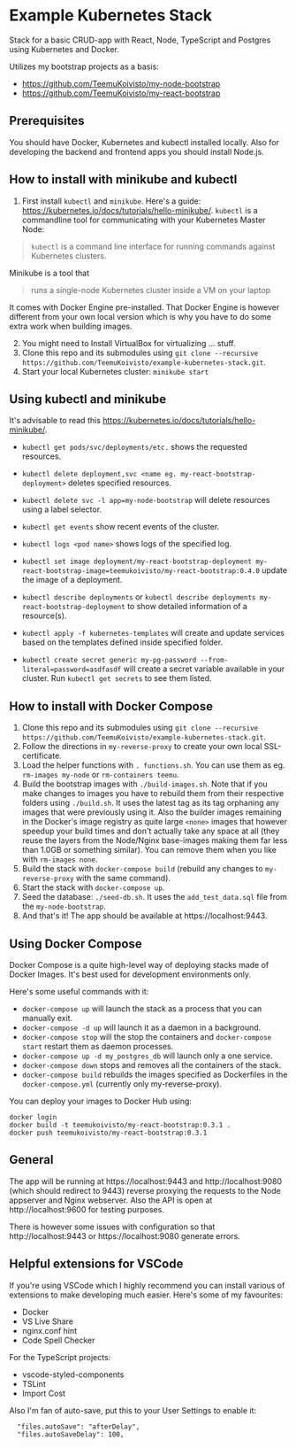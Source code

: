 # Example Kubernetes Stack

Stack for a basic CRUD-app with React, Node, TypeScript and Postgres using Kubernetes and Docker.

Utilizes my bootstrap projects as a basis:
* https://github.com/TeemuKoivisto/my-node-bootstrap
* https://github.com/TeemuKoivisto/my-react-bootstrap

## Prerequisites

You should have Docker, Kubernetes and kubectl installed locally. Also for developing the backend and frontend apps you should install Node.js.

## How to install with minikube and kubectl

1) First install `kubectl` and `minikube`. Here's a guide: https://kubernetes.io/docs/tutorials/hello-minikube/.
`kubectl` is a commandline tool for communicating with your Kubernetes Master Node:
> `kubectl` is a command line interface for running commands against Kubernetes clusters.

Minikube is a tool that
> runs a single-node Kubernetes cluster inside a VM on your laptop

It comes with Docker Engine pre-installed. That Docker Engine is however different from your own local version which is why you have to do some extra work when building images.

2) You might need to Install VirtualBox for virtualizing ... stuff.
3) Clone this repo and its submodules using `git clone --recursive https://github.com/TeemuKoivisto/example-kubernetes-stack.git`.
4) Start your local Kubernetes cluster: `minikube start`

## Using kubectl and minikube

It's advisable to read this https://kubernetes.io/docs/tutorials/hello-minikube/.

* `kubectl get pods/svc/deployments/etc.` shows the requested resources.
* `kubectl delete deployment,svc <name eg. my-react-bootstrap-deployment>` deletes specified resources.
* `kubectl delete svc -l app=my-node-bootstrap` will delete resources using a label selector.
* `kubectl get events` show recent events of the cluster.
* `kubectl logs <pod name>` shows logs of the specified log.
* `kubectl set image deployment/my-react-bootstrap-deployment my-react-bootstrap-image=teemukoivisto/my-react-bootstrap:0.4.0` update the image of a deployment.
* `kubectl describe deployments` or `kubectl describe deployments my-react-bootstrap-deployment` to show detailed information of a resource(s).

* `kubectl apply -f kubernetes-templates` will create and update services based on the templates defined inside specified folder.
* `kubectl create secret generic my-pg-password --from-literal=password=asdfasdf` will create a secret variable available in your cluster. Run `kubectl get secrets` to see them listed.

## How to install with Docker Compose

1) Clone this repo and its submodules using `git clone --recursive https://github.com/TeemuKoivisto/example-kubernetes-stack.git`.
2) Follow the directions in `my-reverse-proxy` to create your own local SSL-certificate.
3) Load the helper functions with `. functions.sh`. You can use them as eg. `rm-images my-node` or `rm-containers teemu`.
4) Build the bootstrap images with `./build-images.sh`. Note that if you make changes to images you have to rebuild them from their respective folders using `./build.sh`. It uses the latest tag as its tag orphaning any images that were previously using it. Also the builder images remaining in the Docker's image registry as quite large `<none>` images that however speedup your build times and don't actually take any space at all (they reuse the layers from the Node/Nginx base-images making them far less than 1.0GB or something similar). You can remove them when you like with `rm-images none`.
5) Build the stack with `docker-compose build` (rebuild any changes to `my-reverse-proxy` with the same command).
6) Start the stack with `docker-compose up`.
7) Seed the database: `./seed-db.sh`. It uses the `add_test_data.sql` file from the `my-node-bootstrap`.
8) And that's it! The app should be available at https://localhost:9443.

## Using Docker Compose

Docker Compose is a quite high-level way of deploying stacks made of Docker Images. It's best used for development environments only.

Here's some useful commands with it:

* `docker-compose up` will launch the stack as a process that you can manually exit.
* `docker-compose -d up` will launch it as a daemon in a background.
* `docker-compose stop` will the stop the containers and `docker-compose start` restart them as daemon processes.
* `docker-compose up -d my_postgres_db` will launch only a one service.
* `docker-compose down` stops and removes all the containers of the stack.
* `docker-compose build` rebuilds the images specified as Dockerfiles in the `docker-compose.yml` (currently only my-reverse-proxy).

You can deploy your images to Docker Hub using:
```
docker login
docker build -t teemukoivisto/my-react-bootstrap:0.3.1 .
docker push teemukoivisto/my-react-bootstrap:0.3.1
```

## General

The app will be running at https://localhost:9443 and http://localhost:9080 (which should redirect to 9443) reverse proxying the requests to the Node appserver and Nginx webserver. Also the API is open at http://localhost:9600 for testing purposes.

There is however some issues with configuration so that http://localhost:9443 or https://localhost:9080 generate errors.

## Helpful extensions for VSCode

If you're using VSCode which I highly recommend you can install various of extensions to make developing much easier. Here's some of my favourites:

* Docker
* VS Live Share
* nginx.conf hint
* Code Spell Checker

For the TypeScript projects:

* vscode-styled-components
* TSLint
* Import Cost

Also I'm fan of auto-save, put this to your User Settings to enable it:
```
  "files.autoSave": "afterDelay",
  "files.autoSaveDelay": 100,
```
